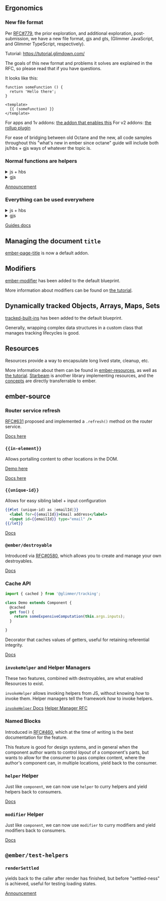 ## Ergonomics

### New file format

Per [RFC#779](https://github.com/emberjs/rfcs/pull/779), the prior exploration, and additional exploration, post-submission, we have a new file format, gjs and gts, (Glimmer JavaScript, and Glimmer TypeScript, respectively).

Tutorial: https://tutorial.glimdown.com/

The goals of this new format and problems it solves are explained in the RFC, so please read that if you have questions.

It looks like this:

```gjs
function someFunction () {
  return 'Hello there';
}

<template>
  {{ (someFunction) }}
</template>
```

For apps and 1v addons: [the addon that enables this](https://github.com/ember-template-imports/ember-template-imports/)
For v2 addons: [the rollup plugin](https://github.com/NullVoxPopuli/rollup-plugin-glimmer-template-tag/)

For ease of bridging between old Octane and the new, all code samples throughout this "what's new in ember since octane" guide will include both js/hbs + gjs ways of whatever the topic is.



### Normal functions are helpers

<details><summary>js + hbs</summary>

```js
class Demo extends Component {
  someFunction = () => 'some content';
}
```
```hbs
{{this.someFunction}}
```
  
</details>
<details><summary>gjs</summary>
  
```gjs
function someFunction () {
  return 'Hello there';
}

<template>
  {{ (someFunction) }}
</template>  
```  
  
</details>  

[Announcement](https://blog.emberjs.com/plain-old-functions-as-helpers/)

### Everything can be used everywhere

<details><summary>js + hbs</summary>

```js
import { SomeModifier, SomeComponent, SomeHelper } from 'some-library';

class Demo extends Component {
  someModifier = SomeModifier;
  someComponent = SomeComponent;
  someHelper = SomeHelper;
}
```
```hbs
<this.someComponent {{this.someModifier (this.someHelper) }} />

<@componentFromArgs {{@modifierFromArgs (@helperFromArgs) }} />
```
  
</details>
<details><summary>gjs</summary>
  
```gjs
import { SomeModifier, SomeComponent, SomeHelper } from 'some-library';

<template>
  <SomeComponent {{SomeModifier (SomeHelper) }} />

  <@componentFromArgs {{@modifierFromArgs (@helperFromArgs) }} />
</template>  
```  
  
</details>  

[Guides docs](https://guides.emberjs.com/release/in-depth-topics/rendering-values/)

## Managing the document `title`

[ember-page-title](https://ember-cli.github.io/ember-page-title/) is now a default addon.


## Modifiers

[ember-modifier](https://github.com/ember-modifier/ember-modifier) has been added to the default blueprint.

More information about modifiers can be found on [the tutorial](https://tutorial.glimdown.com/).

## Dynamically tracked Objects, Arrays, Maps, Sets

[tracked-built-ins](https://github.com/tracked-tools/tracked-built-ins) has been added to the default blueprint.

Generally, wrapping complex data structures in a custom class that manages tracking lifecycles is good.

## Resources

Resources provide a way to encapsulate long lived state, cleanup, etc.

More information about them can be found in [ember-resources](https://github.com/NullVoxPopuli/ember-resources/), as well as [the tutorial](https://tutorial.glimdown.com/).
[Starbeam](https://www.starbeamjs.com/guides/fundamentals/resources.html) is another library implementing resources, and the [concepts](https://www.starbeamjs.com/guides/fundamentals/resources.html) are directly transferrable to ember.

## ember-source 

### Router service refresh

[RFC#631](https://github.com/emberjs/rfcs/pull/631) proposed and implemented a `.refresh()` method on the router service. 

[Docs here](https://api.emberjs.com/ember/4.12/classes/RouterService/methods/refresh?anchor=refresh)

### `{{in-element}}`

Allows portalling content to other locations in the DOM.

[Demo here](https://tutorial.glimdown.com/4-logic/9-portalling)

[Docs here](https://api.emberjs.com/ember/release/classes/Ember.Templates.helpers/methods/each?anchor=in-element)

### `{{unique-id}}`

Allows for easy sibling label + input configuration
```hbs
{{#let (unique-id) as |emailId|}}
  <label for={{emailId}}>Email address</label>
  <input id={{emailId}} type="email" />
{{/let}}
```

[Docs](https://api.emberjs.com/ember/4.12/classes/Ember.Templates.helpers/methods/unique-id?anchor=unique-id)

### `@ember/destroyable`

Introduced via [RFC#0580](https://emberjs.github.io/rfcs/0580-destroyables.html), which allows you to create and manage your own destroyables.

[Docs](https://api.emberjs.com/ember/release/functions/@ember%2Fdestroyable/registerDestructor)

### Cache API

```js
import { cached } from '@glimmer/tracking';

class Demo extends Component {
  @cached 
  get foo() {
    return someExpensiveComputation(this.args.inputs);
  }

}
```

Decorator that caches values of getters, useful for retaining referential integrity.

[Docs](https://api.emberjs.com/ember/release/functions/@glimmer%2Ftracking/cached)

### `invokeHelper` and Helper Managers

These two features, combined with destroyables, are what enabled Resources to exist.

`invokeHelper` allows invoking helpers from JS, without knowing _how_ to invoke them.
Helper managers tell the framework _how_ to invoke helpers.

[`invokeHelper` Docs](https://api.emberjs.com/ember/release/functions/@ember%2Fhelper/invokeHelper)
[Helper Manager RFC](https://github.com/emberjs/rfcs/blob/master/text/0625-helper-managers.md)

### Named Blocks

Introduced in [RFC#460](https://rfcs.emberjs.com/id/0460-yieldable-named-blocks/), which at the time of writing is the best documentation for the feature.

This feature is good for design systems, and in general when the component author wants to control _layout_ of a component's parts, but wants to allow for the consumer to pass complex content, where the author's component can, in multiple locations, yield back to the consumer.

### `helper` Helper

Just like `component`, we can now use `helper` to curry helpers and yield helpers back to consumers.

[Docs](https://api.emberjs.com/ember/4.12/classes/Ember.Templates.helpers/methods/helper?anchor=helper)

### `modifier` Helper

Just like `component`, we can now use `modifier` to curry modifiers and yield modifiers back to consumers.

[Docs](https://api.emberjs.com/ember/4.12/classes/Ember.Templates.helpers/methods/modifier?anchor=modifier)


## `@ember/test-helpers`

### `renderSettled`

yields back to the caller after render has finished, but before "settled-ness" is achieved, useful for testing loading states.

[Announcement](https://blog.emberjs.com/ember-4-5-released/#toc_2-a-new-rendersettled-test-helper)